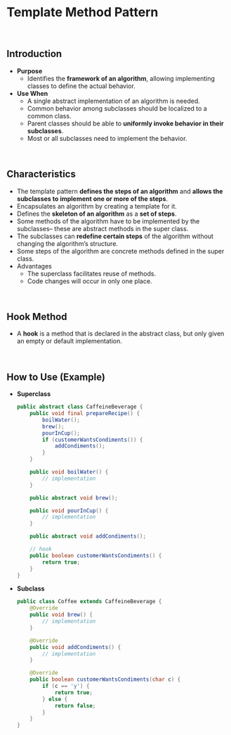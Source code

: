 # Template Method Pattern

<br>

## Introduction
- **Purpose**
  - Identifies the **framework of an algorithm**, allowing implementing classes to define the actual behavior.
- **Use When**
  - A single abstract implementation of an algorithm is needed.
  - Common behavior among subclasses should be localized to a common class.
  - Parent classes should be able to **uniformly invoke behavior in their subclasses**.
  - Most or all subclasses need to implement the behavior.

<br>

## Characteristics
  - The template pattern **defines the steps of an algorithm** and **allows the subclasses to implement one or more of the steps**.
  - Encapsulates an algorithm by creating a template for it.
  - Defines the **skeleton of an algorithm** as a **set of steps**.
  - Some methods of the algorithm have to be implemented by the subclasses– these are abstract methods in the super class.
  - The subclasses can **redefine certain steps** of the algorithm without changing the algorithm’s structure.
  - Some steps of the algorithm are concrete methods defined in the super class.
  - Advantages
    - The superclass facilitates reuse of methods.
    - Code changes will occur in only one place.

<br>

## Hook Method
- A **hook** is a method that is declared in the abstract class, but only given an empty or default implementation.

<br>

## How to Use (Example)
- **Superclass**
  ```Java
  public abstract class CaffeineBeverage {
      public void final prepareRecipe() {
          boilWater();
          brew();
          pourInCup();
          if (customerWantsCondiments()) {
              addCondiments();
          }
      }

      public void boilWater() {
          // implementation
      }

      public abstract void brew();

      public void pourInCup() {
          // implementation
      }

      public abstract void addCondiments();

      // hook
      public boolean customerWantsCondiments() {
          return true;
      }
  }
  ```
- **Subclass**
  ```Java
  public class Coffee extends CaffeineBeverage {
      @Override
      public void brew() {
          // implementation
      }

      @Override
      public void addCondiments() {
          // implementation
      }

      @Override
      public boolean customerWantsCondiments(char c) {
          if (c == 'y') {
              return true;
          } else {
              return false;
          }
      }
  }
  ```
